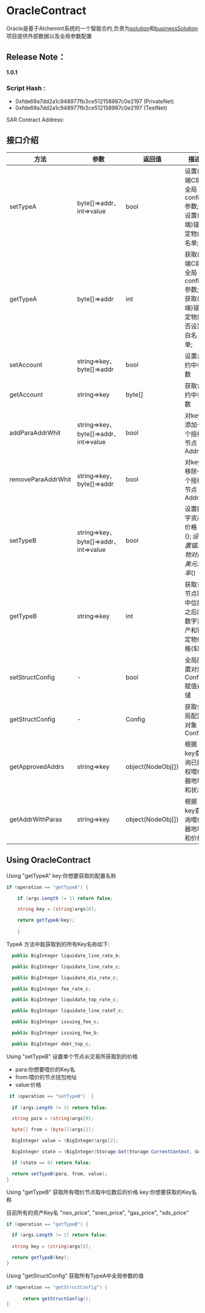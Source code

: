 # OracleContract 

Oracle是基于Alchemint系统的一个智能合约,负责为[solution](https://github.com/Alchemint/solution)和[businessSolution](https://github.com/Alchemint/businessSolution)项目提供外部数据以及全局参数配置

## Release Note：

**1.0.1**

### Script Hash : 

* 0xfde69a7dd2a1c948977fb3ce512158987c0e2197 (PrivateNet)  
* 0xfde69a7dd2a1c948977fb3ce512158987c0e2197 (TestNet)  

SAR Contract Address: 

## 接口介绍

 方法  | 参数 | 返回值 | 描述 |
--- | --- | --- | --- 
setTypeA | byte[]=>addr、int=>value | bool | 设置(B端C端)全局config参数;设置(B端)锚定物白名单;
getTypeA | byte[]=>addr | int | 获取(B端C端)全局config参数;获取(B端)锚定物是否设置白名单;
setAccount | string=>key、byte[]=>addr | bool | 设置合约中参数
getAccount | string=>key | byte[] | 获取合约中参数
addParaAddrWhit | string=>key、byte[]=>addr、int=>value | bool | 对key添加一个授权节点Addr
removeParaAddrWhit | string=>key、byte[]=>addr | bool | 对key移除一个授权节点Addr
setTypeB | string=>key、byte[]=>addr、int=>value | bool | 设置数字资产价格($);设置锚定物对应美元汇率($)
getTypeB | string=>key | int | 获取多节点取中位数之后的数字资产和锚定物价格($)
setStructConfig | - | bool | 全局配置对象Config赋值存储
getStructConfig | - | Config | 获取全局配置对象Config
getApprovedAddrs | string=>key | object(NodeObj[]) | 根据key查询已授权喂价器地址和状态
getAddrWithParas | string=>key | object(NodeObj[]) | 根据key查询喂价器地址和价格

## Using OracleContract 

Using "getTypeA" key:你想要获取的配置名称
```C#
if (operation == "getTypeA") {

    if (args.Length != 1) return false;

    string key = (string)args[0];

    return getTypeA(key); 
    
    }
```
TypeA 方法中能获取到的所有Key名称如下:
```C#
  public BigInteger liquidate_line_rate_b;

  public BigInteger liquidate_line_rate_c;

  public BigInteger liquidate_dis_rate_c;

  public BigInteger fee_rate_c;

  public BigInteger liquidate_top_rate_c;

  public BigInteger liquidate_line_rateT_c;

  public BigInteger issuing_fee_c;

  public BigInteger issuing_fee_b;

  public BigInteger debt_top_c;
```
Using "setTypeB" 设置单个节点从交易所获取到的价格

* para:你想要喂价的Key名
* from:喂价的节点钱包地址
* value:价格

```C#
 if (operation == "setTypeB")  {
  
  if (args.Length != 3) return false;

  string para = (string)args[0];

  byte[] from = (byte[])args[1];

  BigInteger value = (BigInteger)args[2];

  BigInteger state = (BigInteger)Storage.Get(Storage.CurrentContext, GetParaAddrKey(para, from)).AsBigInteger();

  if (state == 0) return false;

  return setTypeB(para, from, value);
}
```
Using "getTypeB" 获取所有喂价节点取中位数后的价格 key:你想要获取的Key名称 

目前所有的资产Key名 "neo_price", "sneo_price", "gas_price", "sds_price"
```C#
if (operation == "getTypeB") {

  if (args.Length != 1) return false;
 
  string key = (string)args[0];

  return getTypeB(key);
}
```
Using "getStructConfig" 获取所有TypeA中全局参数的值
```C#
if (operation == "getStructConfig") {
               
      return getStructConfig();
}
```



